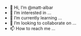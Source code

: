 - 👋 Hi, I’m @matt-albar
- 👀 I’m interested in ...
- 🌱 I’m currently learning ...
- 💞️ I’m looking to collaborate on ...
- 📫 How to reach me ...

<!---
matt-albar/matt-albar is a ✨ special ✨ repository because its `README.md` (this file) appears on your GitHub profile.
You can click the Preview link to take a look at your changes.
--->
